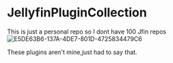 # JellyfinPluginCollection
This is just a personal repo so I dont have 100 Jfin repos
![E5DE63B6-137A-4DE7-801D-4725834479C6](https://user-images.githubusercontent.com/46111482/118296678-dcf9eb80-b4a2-11eb-90ed-135b3c6d71b2.png)


These plugins aren't mine,just had to say that.
